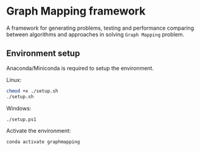 # Graph Mapping framework

A framework for generating problems, testing and performance comparing between algorithms and approaches in solving `Graph Mapping` problem.

## Environment setup

Anaconda/Miniconda is required to setup the environment.

Linux:

```bash
chmod +x ./setup.sh
./setup.sh
```

Windows:

```bash
./setup.ps1
```

Activate the environment:

```bash
conda activate graphmapping
```